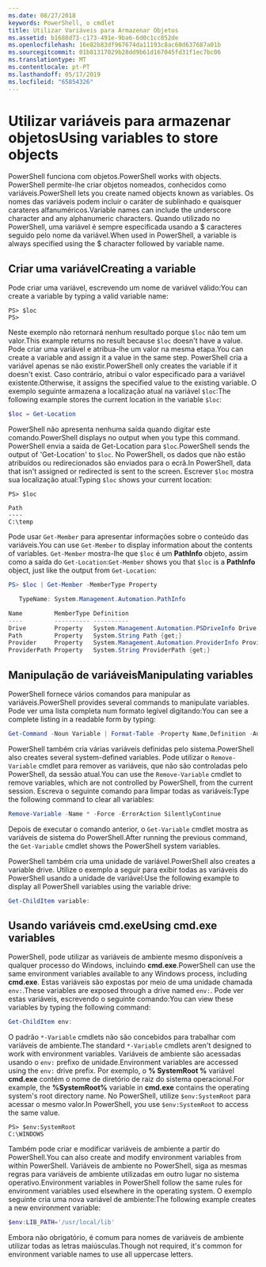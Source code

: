 ```yaml
---
ms.date: 08/27/2018
keywords: PowerShell, o cmdlet
title: Utilizar Variáveis para Armazenar Objetos
ms.assetid: b1688d73-c173-491e-9ba6-6d0c1cc852de
ms.openlocfilehash: 16e82b83df967674da11193c8ac60d637687a01b
ms.sourcegitcommit: 01b81317029b28dd9b61d167045fd31f1ec7bc06
ms.translationtype: MT
ms.contentlocale: pt-PT
ms.lasthandoff: 05/17/2019
ms.locfileid: "65854326"
---
```

# <a name="using-variables-to-store-objects"></a><span data-ttu-id="23cf9-103">Utilizar variáveis para armazenar objetos</span><span class="sxs-lookup"><span data-stu-id="23cf9-103">Using variables to store objects</span></span>

<span data-ttu-id="23cf9-104">PowerShell funciona com objetos.</span><span class="sxs-lookup"><span data-stu-id="23cf9-104">PowerShell works with objects.</span></span> <span data-ttu-id="23cf9-105">PowerShell permite-lhe criar objetos nomeados, conhecidos como variáveis.</span><span class="sxs-lookup"><span data-stu-id="23cf9-105">PowerShell lets you create named objects known as variables.</span></span>
<span data-ttu-id="23cf9-106">Os nomes das variáveis podem incluir o caráter de sublinhado e quaisquer carateres alfanuméricos.</span><span class="sxs-lookup"><span data-stu-id="23cf9-106">Variable names can include the underscore character and any alphanumeric characters.</span></span> <span data-ttu-id="23cf9-107">Quando utilizado no PowerShell, uma variável é sempre especificada usando a \$ caracteres seguido pelo nome da variável.</span><span class="sxs-lookup"><span data-stu-id="23cf9-107">When used in PowerShell, a variable is always specified using the \$ character followed by variable name.</span></span>

## <a name="creating-a-variable"></a><span data-ttu-id="23cf9-108">Criar uma variável</span><span class="sxs-lookup"><span data-stu-id="23cf9-108">Creating a variable</span></span>

<span data-ttu-id="23cf9-109">Pode criar uma variável, escrevendo um nome de variável válido:</span><span class="sxs-lookup"><span data-stu-id="23cf9-109">You can create a variable by typing a valid variable name:</span></span>

```
PS> $loc
PS>
```

<span data-ttu-id="23cf9-110">Neste exemplo não retornará nenhum resultado porque `$loc` não tem um valor.</span><span class="sxs-lookup"><span data-stu-id="23cf9-110">This example returns no result because `$loc` doesn't have a value.</span></span> <span data-ttu-id="23cf9-111">Pode criar uma variável e atribua-lhe um valor na mesma etapa.</span><span class="sxs-lookup"><span data-stu-id="23cf9-111">You can create a variable and assign it a value in the same step.</span></span> <span data-ttu-id="23cf9-112">PowerShell cria a variável apenas se não existir.</span><span class="sxs-lookup"><span data-stu-id="23cf9-112">PowerShell only creates the variable if it doesn't exist.</span></span>
<span data-ttu-id="23cf9-113">Caso contrário, atribui o valor especificado para a variável existente.</span><span class="sxs-lookup"><span data-stu-id="23cf9-113">Otherwise, it assigns the specified value to the existing variable.</span></span> <span data-ttu-id="23cf9-114">O exemplo seguinte armazena a localização atual na variável `$loc`:</span><span class="sxs-lookup"><span data-stu-id="23cf9-114">The following example stores the current location in the variable `$loc`:</span></span>

```powershell
$loc = Get-Location
```

<span data-ttu-id="23cf9-115">PowerShell não apresenta nenhuma saída quando digitar este comando.</span><span class="sxs-lookup"><span data-stu-id="23cf9-115">PowerShell displays no output when you type this command.</span></span> <span data-ttu-id="23cf9-116">PowerShell envia a saída de Get-Location para `$loc`.</span><span class="sxs-lookup"><span data-stu-id="23cf9-116">PowerShell sends the output of 'Get-Location' to `$loc`.</span></span> <span data-ttu-id="23cf9-117">No PowerShell, os dados que não estão atribuídos ou redirecionados são enviados para o ecrã.</span><span class="sxs-lookup"><span data-stu-id="23cf9-117">In PowerShell, data that isn't assigned or redirected is sent to the screen.</span></span> <span data-ttu-id="23cf9-118">Escrever `$loc` mostra sua localização atual:</span><span class="sxs-lookup"><span data-stu-id="23cf9-118">Typing `$loc` shows your current location:</span></span>

```
PS> $loc

Path
----
C:\temp
```

<span data-ttu-id="23cf9-119">Pode usar `Get-Member` para apresentar informações sobre o conteúdo das variáveis.</span><span class="sxs-lookup"><span data-stu-id="23cf9-119">You can use `Get-Member` to display information about the contents of variables.</span></span> <span data-ttu-id="23cf9-120">`Get-Member` mostra-lhe que `$loc` é um **PathInfo** objeto, assim como a saída do `Get-Location`:</span><span class="sxs-lookup"><span data-stu-id="23cf9-120">`Get-Member` shows you that `$loc` is a **PathInfo** object, just like the output from `Get-Location`:</span></span>

```powershell
PS> $loc | Get-Member -MemberType Property

   TypeName: System.Management.Automation.PathInfo

Name         MemberType Definition
----         ---------- ----------
Drive        Property   System.Management.Automation.PSDriveInfo Drive {get;}
Path         Property   System.String Path {get;}
Provider     Property   System.Management.Automation.ProviderInfo Provider {...
ProviderPath Property   System.String ProviderPath {get;}
```

## <a name="manipulating-variables"></a><span data-ttu-id="23cf9-121">Manipulação de variáveis</span><span class="sxs-lookup"><span data-stu-id="23cf9-121">Manipulating variables</span></span>

<span data-ttu-id="23cf9-122">PowerShell fornece vários comandos para manipular as variáveis.</span><span class="sxs-lookup"><span data-stu-id="23cf9-122">PowerShell provides several commands to manipulate variables.</span></span> <span data-ttu-id="23cf9-123">Pode ver uma lista completa num formato legível digitando:</span><span class="sxs-lookup"><span data-stu-id="23cf9-123">You can see a complete listing in a readable form by typing:</span></span>

```powershell
Get-Command -Noun Variable | Format-Table -Property Name,Definition -AutoSize -Wrap
```

<span data-ttu-id="23cf9-124">PowerShell também cria várias variáveis definidas pelo sistema.</span><span class="sxs-lookup"><span data-stu-id="23cf9-124">PowerShell also creates several system-defined variables.</span></span> <span data-ttu-id="23cf9-125">Pode utilizar o `Remove-Variable` cmdlet para remover as variáveis, que não são controladas pelo PowerShell, da sessão atual.</span><span class="sxs-lookup"><span data-stu-id="23cf9-125">You can use the `Remove-Variable` cmdlet to remove variables, which are not controlled by PowerShell, from the current session.</span></span> <span data-ttu-id="23cf9-126">Escreva o seguinte comando para limpar todas as variáveis:</span><span class="sxs-lookup"><span data-stu-id="23cf9-126">Type the following command to clear all variables:</span></span>

```powershell
Remove-Variable -Name * -Force -ErrorAction SilentlyContinue
```

<span data-ttu-id="23cf9-127">Depois de executar o comando anterior, o `Get-Variable` cmdlet mostra as variáveis de sistema do PowerShell.</span><span class="sxs-lookup"><span data-stu-id="23cf9-127">After running the previous command, the `Get-Variable` cmdlet shows the PowerShell system variables.</span></span>

<span data-ttu-id="23cf9-128">PowerShell também cria uma unidade de variável.</span><span class="sxs-lookup"><span data-stu-id="23cf9-128">PowerShell also creates a variable drive.</span></span> <span data-ttu-id="23cf9-129">Utilize o exemplo a seguir para exibir todas as variáveis do PowerShell usando a unidade de variável:</span><span class="sxs-lookup"><span data-stu-id="23cf9-129">Use the following example to display all PowerShell variables using the variable drive:</span></span>

```powershell
Get-ChildItem variable:
```

## <a name="using-cmdexe-variables"></a><span data-ttu-id="23cf9-130">Usando variáveis cmd.exe</span><span class="sxs-lookup"><span data-stu-id="23cf9-130">Using cmd.exe variables</span></span>

<span data-ttu-id="23cf9-131">PowerShell, pode utilizar as variáveis de ambiente mesmo disponíveis a qualquer processo do Windows, incluindo **cmd.exe**.</span><span class="sxs-lookup"><span data-stu-id="23cf9-131">PowerShell can use the same environment variables available to any Windows process, including **cmd.exe**.</span></span> <span data-ttu-id="23cf9-132">Estas variáveis são expostas por meio de uma unidade chamada `env:`.</span><span class="sxs-lookup"><span data-stu-id="23cf9-132">These variables are exposed through a drive named `env:`.</span></span> <span data-ttu-id="23cf9-133">Pode ver estas variáveis, escrevendo o seguinte comando:</span><span class="sxs-lookup"><span data-stu-id="23cf9-133">You can view these variables by typing the following command:</span></span>

```powershell
Get-ChildItem env:
```

<span data-ttu-id="23cf9-134">O padrão `*-Variable` cmdlets não são concebidos para trabalhar com variáveis de ambiente.</span><span class="sxs-lookup"><span data-stu-id="23cf9-134">The standard `*-Variable` cmdlets aren't designed to work with environment variables.</span></span> <span data-ttu-id="23cf9-135">Variáveis de ambiente são acessadas usando o `env:` prefixo de unidade.</span><span class="sxs-lookup"><span data-stu-id="23cf9-135">Environment variables are accessed using the `env:` drive prefix.</span></span> <span data-ttu-id="23cf9-136">Por exemplo, o **% SystemRoot %** variável **cmd.exe** contém o nome de diretório de raiz do sistema operacional.</span><span class="sxs-lookup"><span data-stu-id="23cf9-136">For example, the **%SystemRoot%** variable in **cmd.exe** contains the operating system's root directory name.</span></span> <span data-ttu-id="23cf9-137">No PowerShell, utilize `$env:SystemRoot` para acessar o mesmo valor.</span><span class="sxs-lookup"><span data-stu-id="23cf9-137">In PowerShell, you use `$env:SystemRoot` to access the same value.</span></span>

```
PS> $env:SystemRoot
C:\WINDOWS
```

<span data-ttu-id="23cf9-138">Também pode criar e modificar variáveis de ambiente a partir do PowerShell.</span><span class="sxs-lookup"><span data-stu-id="23cf9-138">You can also create and modify environment variables from within PowerShell.</span></span> <span data-ttu-id="23cf9-139">Variáveis de ambiente no PowerShell, siga as mesmas regras para variáveis de ambiente utilizadas em outro lugar no sistema operativo.</span><span class="sxs-lookup"><span data-stu-id="23cf9-139">Environment variables in PowerShell follow the same rules for environment variables used elsewhere in the operating system.</span></span> <span data-ttu-id="23cf9-140">O exemplo seguinte cria uma nova variável de ambiente:</span><span class="sxs-lookup"><span data-stu-id="23cf9-140">The following example creates a new environment variable:</span></span>

```powershell
$env:LIB_PATH='/usr/local/lib'
```

<span data-ttu-id="23cf9-141">Embora não obrigatório, é comum para nomes de variáveis de ambiente utilizar todas as letras maiúsculas.</span><span class="sxs-lookup"><span data-stu-id="23cf9-141">Though not required, it's common for environment variable names to use all uppercase letters.</span></span>
